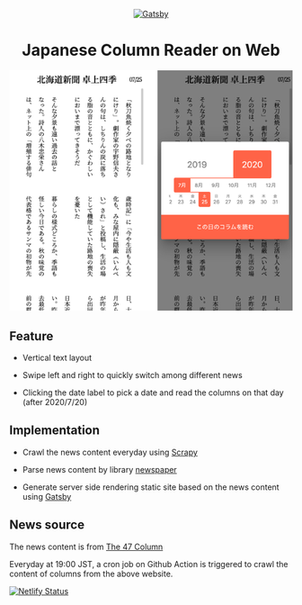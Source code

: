 <p align="center">
  <a href="https://column.danielthank.me">
    <img alt="Gatsby" src="https://www.gatsbyjs.org/monogram.svg" width="60" />
  </a>
</p>
<h1 align="center">
  Japanese Column Reader on Web
</h1>

![Japanese Column Reader](/images/main.png)

## Feature

* Vertical text layout

* Swipe left and right to quickly switch among different news

* Clicking the date label to pick a date and read the columns on that day (after 2020/7/20)

## Implementation

* Crawl the news content everyday using [Scrapy](https://github.com/scrapy/scrapy)

* Parse news content by library [newspaper](https://github.com/codelucas/newspaper)

* Generate server side rendering static site based on the news content using [Gatsby](https://github.com/gatsbyjs/gatsby)

## News source

The news content is from [The 47 Column](https://www.47news.jp/news/column/47column)

Everyday at 19:00 JST, a cron job on Github Action is triggered to crawl the content of columns from the above website.

[![Netlify Status](https://api.netlify.com/api/v1/badges/3403f1b5-ae38-4c81-a3b5-d9fb0d174e31/deploy-status)](https://app.netlify.com/sites/keen-brahmagupta-8849fd/deploys)
